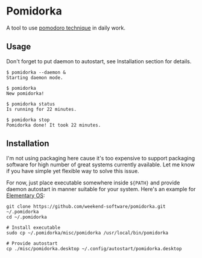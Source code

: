 # Pomidorka

A tool to use [pomodoro technique](https://en.wikipedia.org/wiki/Pomodoro_Technique) in daily work.

## Usage

Don't forget to put daemon to autostart, see Installation section for details.

```
$ pomidorka --daemon &
Starting daemon mode.

$ pomidorka
New pomidorka!

$ pomidorka status
Is running for 22 minutes.

$ pomidorka stop
Pomidorka done! It took 22 minutes.
```

## Installation

I'm not using packaging here cause it's too expensive to support packaging software for high number of great systems currently available. Let me know if you have simple yet flexible way to solve this issue.

For now, just place executable somewhere inside `${PATH}` and provide daemon autostart in manner suitable for your system. Here's an example for [Elementary OS](https://elementary.io/):

```
git clone https://github.com/weekend-software/pomidorka.git ~/.pomidorka
cd ~/.pomidorka

# Install executable
sudo cp ~/.pomidorka/misc/pomidorka /usr/local/bin/pomidorka

# Provide autostart
cp ./misc/pomidorka.desktop ~/.config/autostart/pomidorka.desktop
```
